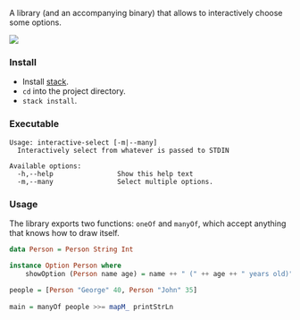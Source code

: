 A library (and an accompanying binary) that allows to interactively choose some options.

![](https://dl.dropboxusercontent.com/spa/dlqheu39w0arg9q/qni4-rn_.png)

### Install

* Install [stack](https://github.com/commercialhaskell/stack).
* `cd` into the project directory.
* `stack install`.

### Executable

```
Usage: interactive-select [-m|--many]
  Interactively select from whatever is passed to STDIN

Available options:
  -h,--help                Show this help text
  -m,--many                Select multiple options.
```

### Usage

The library exports two functions: `oneOf` and `manyOf`, which accept anything that knows how to draw itself.

```haskell
data Person = Person String Int

instance Option Person where
    showOption (Person name age) = name ++ " (" ++ age ++ " years old)"
    
people = [Person "George" 40, Person "John" 35]    
    
main = manyOf people >>= mapM_ printStrLn
```
